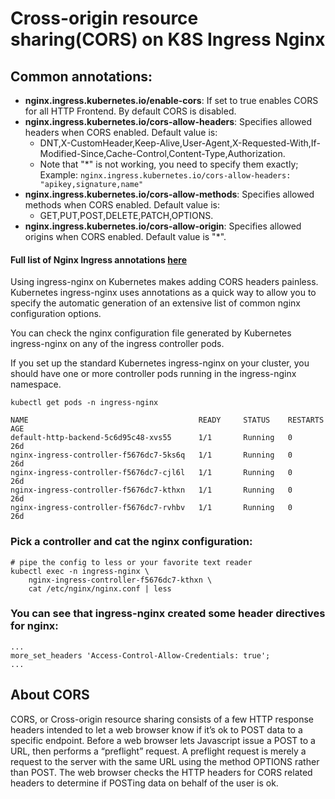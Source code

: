 # Cross-origin resource sharing(CORS) on K8S Ingress Nginx

## Common annotations:
- **nginx.ingress.kubernetes.io/enable-cors**: If set to true enables CORS for all HTTP Frontend. By default CORS is disabled.
- **nginx.ingress.kubernetes.io/cors-allow-headers**: Specifies allowed headers when CORS enabled. Default value is:
  - DNT,X-CustomHeader,Keep-Alive,User-Agent,X-Requested-With,If-Modified-Since,Cache-Control,Content-Type,Authorization.
  - Note that "*" is not working, you need to specify them exactly; Example: `nginx.ingress.kubernetes.io/cors-allow-headers: "apikey,signature,name"`
- **nginx.ingress.kubernetes.io/cors-allow-methods**: Specifies allowed methods when CORS enabled. Default value is:
  - GET,PUT,POST,DELETE,PATCH,OPTIONS.
- **nginx.ingress.kubernetes.io/cors-allow-origin**: Specifies allowed origins when CORS enabled. Default value is "*".

#### Full list of Nginx Ingress annotations [here](https://github.com/kubernetes/ingress-nginx/blob/master/docs/user-guide/nginx-configuration/annotations.md)

Using ingress-nginx on Kubernetes makes adding CORS headers painless. Kubernetes ingress-nginx uses annotations as a quick way to allow you to specify the automatic generation of an extensive list of common nginx configuration options.

You can check the nginx configuration file generated by Kubernetes ingress-nginx on any of the ingress controller pods.

If you set up the standard Kubernetes ingress-nginx on your cluster, you should have one or more controller pods running in the ingress-nginx namespace.

```
kubectl get pods -n ingress-nginx

NAME                                      READY     STATUS    RESTARTS   AGE
default-http-backend-5c6d95c48-xvs55      1/1       Running   0          26d
nginx-ingress-controller-f5676dc7-5ks6q   1/1       Running   0          26d
nginx-ingress-controller-f5676dc7-cjl6l   1/1       Running   0          26d
nginx-ingress-controller-f5676dc7-kthxn   1/1       Running   0          26d
nginx-ingress-controller-f5676dc7-rvhbv   1/1       Running   0          26d
```

### Pick a controller and cat the nginx configuration:

```
# pipe the config to less or your favorite text reader
kubectl exec -n ingress-nginx \
    nginx-ingress-controller-f5676dc7-kthxn \
    cat /etc/nginx/nginx.conf | less
```

### You can see that ingress-nginx created some header directives for nginx:

```
...
more_set_headers 'Access-Control-Allow-Credentials: true';
...
```

## About CORS

CORS, or Cross-origin resource sharing consists of a few HTTP response headers intended to let a web browser know if it’s ok to POST data to a specific endpoint. Before a web browser lets Javascript issue a POST to a URL, then performs a “preflight” request. A preflight request is merely a request to the server with the same URL using the method OPTIONS rather than POST. The web browser checks the HTTP headers for CORS related headers to determine if POSTing data on behalf of the user is ok.
